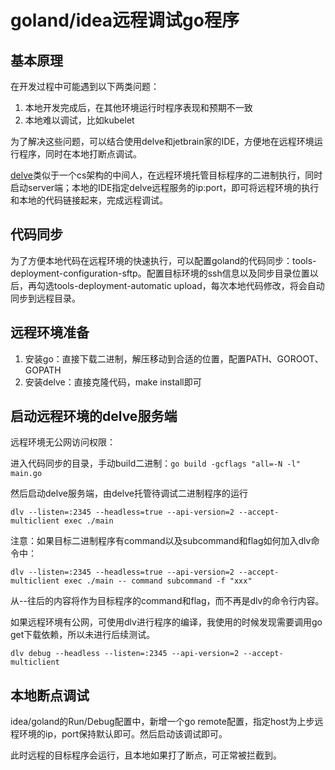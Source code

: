 # goland/idea远程调试go程序

## 基本原理

在开发过程中可能遇到以下两类问题：

1. 本地开发完成后，在其他环境运行时程序表现和预期不一致
2. 本地难以调试，比如kubelet

为了解决这些问题，可以结合使用delve和jetbrain家的IDE，方便地在远程环境运行程序，同时在本地打断点调试。

[delve](https://github.com/go-delve/delve)类似于一个cs架构的中间人，在远程环境托管目标程序的二进制执行，同时启动server端；本地的IDE指定delve远程服务的ip:port，即可将远程环境的执行和本地的代码链接起来，完成远程调试。

## 代码同步

为了方便本地代码在远程环境的快速执行，可以配置goland的代码同步：tools-deployment-configuration-sftp。配置目标环境的ssh信息以及同步目录位置以后，再勾选tools-deployment-automatic upload，每次本地代码修改，将会自动同步到远程目录。

## 远程环境准备

1. 安装go：直接下载二进制，解压移动到合适的位置，配置PATH、GOROOT、GOPATH
2. 安装delve：直接克隆代码，make install即可

## 启动远程环境的delve服务端

远程环境无公网访问权限：

进入代码同步的目录，手动build二进制：`go build -gcflags "all=-N -l" main.go`

然后启动delve服务端，由delve托管待调试二进制程序的运行

`dlv --listen=:2345 --headless=true --api-version=2 --accept-multiclient exec ./main`

注意：如果目标二进制程序有command以及subcommand和flag如何加入dlv命令中：

`dlv --listen=:2345 --headless=true --api-version=2 --accept-multiclient exec ./main -- command subcommand -f "xxx" ` 

从--往后的内容将作为目标程序的command和flag，而不再是dlv的命令行内容。

如果远程环境有公网，可使用dlv进行程序的编译，我使用的时候发现需要调用go get下载依赖，所以未进行后续测试。

`dlv debug --headless --listen=:2345 --api-version=2 --accept-multiclient`

## 本地断点调试

idea/goland的Run/Debug配置中，新增一个go remote配置，指定host为上步远程环境的ip，port保持默认即可。然后启动该调试即可。

此时远程的目标程序会运行，且本地如果打了断点，可正常被拦截到。